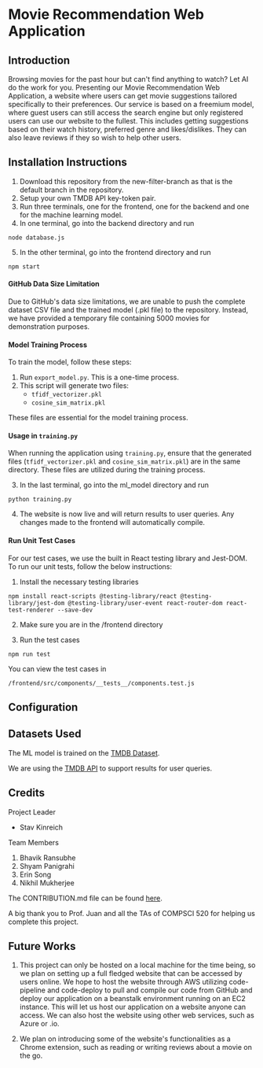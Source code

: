 # Movie Recommendation Web Application

## Introduction

Browsing movies for the past hour but can't find anything to watch? Let AI do the work for you. Presenting our Movie Recommendation Web Application, a website where users can get movie suggestions tailored specifically to their preferences. Our service is based on a freemium model, where guest users can still access the search engine but only registered users can use our website to the fullest. This includes getting suggestions based on their watch history, preferred genre and likes/dislikes. They can also leave reviews if they so wish to help other users.

## Installation Instructions

1. Download this repository from the new-filter-branch as that is the default branch in the repository.
2. Setup your own TMDB API key-token pair.
3. Run three terminals, one for the frontend, one for the backend and one for the machine learning model. 
4. In one terminal, go into the backend directory and run 

```
node database.js
```
5. In the other terminal, go into the frontend directory and run

```
npm start
```

#### GitHub Data Size Limitation

Due to GitHub's data size limitations, we are unable to push the complete dataset CSV file and the trained model (.pkl file) to the repository. Instead, we have provided a temporary file containing 5000 movies for demonstration purposes.

#### Model Training Process

To train the model, follow these steps:

1. Run `export_model.py`. This is a one-time process.
2. This script will generate two files:
   - `tfidf_vectorizer.pkl`
   - `cosine_sim_matrix.pkl`

These files are essential for the model training process.

#### Usage in `training.py`

When running the application using `training.py`, ensure that the generated files (`tfidf_vectorizer.pkl` and `cosine_sim_matrix.pkl`) are in the same directory. These files are utilized during the training process.



3. In the last terminal, go into the ml_model directory and run

```
python training.py
```
   
4. The website is now live and will return results to user queries. Any changes made to the frontend will automatically compile.

#### Run Unit Test Cases

For our test cases, we use the built in React testing library and Jest-DOM. To run our unit tests, follow the below instructions:

1. Install the necessary testing libraries
```
npm install react-scripts @testing-library/react @testing-library/jest-dom @testing-library/user-event react-router-dom react-test-renderer --save-dev
```

2. Make sure you are in the /frontend directory

3. Run the test cases
```
npm run test
```

You can view the test cases in 
```
/frontend/src/components/__tests__/components.test.js
```

## Configuration

## Datasets Used

The ML model is trained on the [TMDB Dataset](https://www.kaggle.com/datasets/asaniczka/tmdb-movies-dataset-2023-930k-movies/code).

We are using the [TMDB API](https://developer.themoviedb.org/docs/getting-started) to support results for user queries.

## Credits

Project Leader

- Stav Kinreich

Team Members

1. Bhavik Ransubhe
2. Shyam Panigrahi
3. Erin Song
4. Nikhil Mukherjee

The CONTRIBUTION.md file can be found [here](CONTRIBUTION.md).

A big thank you to Prof. Juan and all the TAs of COMPSCI 520 for helping us complete this project.

## Future Works

1. This project can only be hosted on a local machine for the time being, so we plan on setting up a full fledged website that can be accessed by users online. We hope to host the website through AWS utilizing code-pipeline and code-deploy to pull and compile our code from GitHub and deploy our application on a beanstalk environment running on an EC2 instance. This will let us host our application on a website anyone can access. We can also host the website using other web services, such as Azure or .io.

2. We plan on introducing some of the website's functionalities as a Chrome extension, such as reading or writing reviews about a movie on the go.
